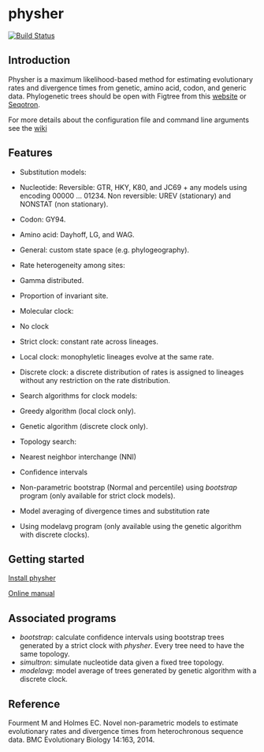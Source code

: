physher
=======

[![Build Status](https://travis-ci.org/4ment/physher.svg?branch=master)](https://travis-ci.org/4ment/physher)

Introduction
------------

Physher is a maximum likelihood-based method for estimating evolutionary rates and divergence times from genetic, amino acid, codon, and generic data. Phylogenetic trees should be open with Figtree from this  [website](http://tree.bio.ed.ac.uk/software/figtree/) or [Seqotron](https://github.com/4ment/seqotron/).

For more details about the configuration file and command line arguments see the [wiki](https://github.com/4ment/physher/wiki/Usage)


Features
--------

 * Substitution models:
  * Nucleotide: Reversible: GTR, HKY, K80, and JC69 + any models using encoding 00000 ... 01234. Non reversible:  UREV (stationary) and NONSTAT (non stationary).
  * Codon: GY94.
  * Amino acid: Dayhoff, LG, and WAG.
  * General: custom state space (e.g. phylogeography).

 * Rate heterogeneity among sites:
  * Gamma distributed.
  * Proportion of invariant site.

 * Molecular clock:
  * No clock
  * Strict clock: constant rate across lineages.
  * Local clock: monophyletic lineages evolve at the same rate.
  * Discrete clock: a discrete distribution of rates is assigned to lineages without any restriction on the rate distribution.
 
 * Search algorithms for clock models:
  * Greedy algorithm (local clock only).
  * Genetic algorithm (discrete clock only).
 
 * Topology search:
  * Nearest neighbor interchange (NNI)

 * Confidence intervals
  * Non-parametric bootstrap (Normal and percentile) using _bootstrap_ program (only available for strict clock models).

 * Model averaging of divergence times and substitution rate
  * Using modelavg program (only available using the genetic algorithm with discrete clocks).


Getting started
---------------

[Install physher](https://github.com/4ment/physher/wiki/Install)

[Online manual](https://github.com/4ment/physher/wiki/Usage)


Associated programs
-------------------------

 * _bootstrap_: calculate confidence intervals using bootstrap trees generated by a strict clock with _physher_. Every tree need to have the same topology.
 * _simultron_: simulate nucleotide data given a fixed tree topology.
 * _modelavg_: model average of trees generated by genetic algorithm with a discrete clock.


Reference
---------

Fourment M and Holmes EC. Novel non-parametric models to estimate evolutionary rates and divergence times from heterochronous sequence data. BMC Evolutionary Biology 14:163, 2014.
